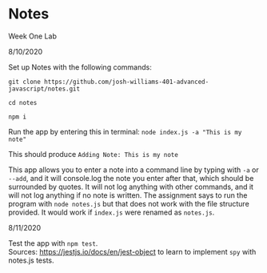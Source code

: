 # Notes
Week One Lab

8/10/2020

Set up Notes with the following commands:
```
git clone https://github.com/josh-williams-401-advanced-javascript/notes.git

cd notes

npm i
```

Run the app by entering this in terminal: `node index.js -a "This is my note"` 
 
This should produce `Adding Note: This is my note`

This app allows you to enter a note into a command line by typing with `-a` or `--add`, and it will console.log the note you enter after that, which should be surrounded by quotes. It will not log anything with other commands, and it will not log anything if no note is written. The assignment says to run the program with `node notes.js` but that does not work with the file structure provided. It would work if `index.js` were renamed as `notes.js`.

8/11/2020

Test the app with `npm test`.  
Sources: https://jestjs.io/docs/en/jest-object to learn to implement `spy` with notes.js tests.  

